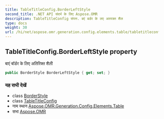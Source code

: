 ```yaml
---
title: TableTitleConfig.BorderLeftStyle
second_title: .NET API संदर्भ के लिए Aspose.OMR
description: TableTitleConfig संपत्त. बएं बर्डर के लए अतरक्त शैल
type: docs
weight: 30
url: /hi/net/aspose.omr.generation.config.elements.table/tabletitleconfig/borderleftstyle/
---
```

## TableTitleConfig.BorderLeftStyle property

बाएं बॉर्डर के लिए अतिरिक्त शैली

```csharp
public BorderStyle BorderLeftStyle { get; set; }
```

### यह सभी देखें

* class [BorderStyle](../../../aspose.omr.generation.config/borderstyle/)
* class [TableTitleConfig](../)
* नाम स्थान [Aspose.OMR.Generation.Config.Elements.Table](../../tabletitleconfig/)
* सभा [Aspose.OMR](../../../)


